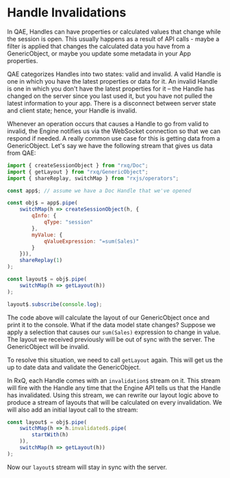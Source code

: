 # Handle Invalidations
In QAE, Handles can have properties or calculated values that change while the session is open. This usually happens as a result of API calls - maybe a filter is applied that changes the calculated data you have from a GenericObject, or maybe you update some metadata in your App properties. 

QAE categorizes Handles into two states: valid and invalid. A valid Handle is one in which you have the latest properties or data for it. An invalid Handle is one in which you don't have the latest properties for it – the Handle has changed on the server since you last used it, but you have not pulled the latest information to your app. There is a disconnect between server state and client state; hence, your Handle is invalid.

Whenever an operation occurs that causes a Handle to go from valid to invalid, the Engine notifies us via the WebSocket connection so that we can respond if needed. A really common use case for this is getting data from a GenericObject. Let's say we have the following stream that gives us data from QAE:

```javascript
import { createSessionObject } from "rxq/Doc";
import { getLayout } from "rxq/GenericObject";
import { shareReplay, switchMap } from "rxjs/operators";

const app$; // assume we have a Doc Handle that we've opened

const obj$ = app$.pipe(
    switchMap(h => createSessionObject(h, {
        qInfo: {
            qType: "session"
        },
        myValue: {
            qValueExpression: "=sum(Sales)"
        }
    })),
    shareReplay(1)
);

const layout$ = obj$.pipe(
    switchMap(h => getLayout(h))
);

layout$.subscribe(console.log);
```

The code above will calculate the layout of our GenericObject once and print it to the console. What if the data model state changes? Suppose we apply a selection that causes our `sum(Sales)` expression to change in value. The layout we received previously will be out of sync with the server. The GenericObject will be invalid.

To resolve this situation, we need to call `getLayout` again. This will get us the up to date data and validate the GenericObject. 

In RxQ, each Handle comes with an `invalidation$` stream on it. This stream will fire with the Handle any time that the Engine API tells us that the Handle has invalidated. Using this stream, we can rewrite our layout logic above to produce a stream of layouts that will be calculated on every invalidation. We will also add an initial layout call to the stream:
```javascript
const layout$ = obj$.pipe(
    switchMap(h => h.invalidated$.pipe(
        startWith(h)
    )),
    switchMap(h => getLayout(h))
);
```

Now our `layout$` stream will stay in sync with the server.